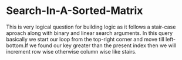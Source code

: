 # Search-In-A-Sorted-Matrix
 This is very logical question for building logic as it follows a stair-case aproach along with binary and linear search arguments.
 In this query basically we start our loop from the top-right corner and move till left-bottom.If we found our key greater than the 
present index then we will increment row wise otherwise column wise like stairs.

